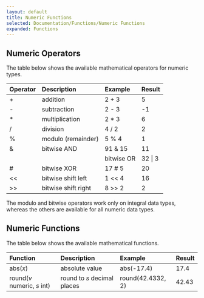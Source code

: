 ```yaml
---
layout: default
title: Numeric Functions
selected: Documentation/Functions/Numeric Functions
expanded: Functions
---
```

## Numeric Operators
The table below shows the available mathematical operators for numeric types.

| Operator | Description | Example | Result |
|:---|:---|:---|:---|
| + | addition | 2 + 3 | 5 |
| - | subtraction | 2 - 3 | -1 |
| * | multiplication | 2 * 3 | 6 |
| / | division | 4 / 2 | 2 |
| % | modulo (remainder) | 5 % 4 | 1 |
| & | bitwise AND | 91 & 15 | 11 |
| | | bitwise OR | 32 \| 3 | 35 |
| # | bitwise XOR | 17 # 5 | 20 |
| << | bitwise shift left | 1 << 4 | 16 |
| >> | bitwise shift right | 8 >> 2 | 2 |

The modulo and bitwise operators work only on integral data types, whereas the others are available for all numeric data types.

## Numeric Functions
The table below shows the available mathematical functions.

| Function | Description | Example | Result |
|:---|:---|:---|:---|
| abs(*x*) | absolute value | abs(-17.4) | 17.4 |
| round(*v* numeric, *s* int) | round to *s* decimal places | round(42.4332, 2) | 42.43 |
